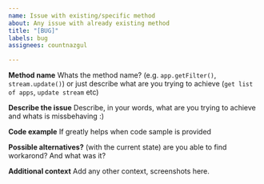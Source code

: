 ```yaml
---
name: Issue with existing/specific method
about: Any issue with already existing method
title: "[BUG]"
labels: bug
assignees: countnazgul

---
```


**Method name**
Whats the method name? (e.g. `app.getFilter()`, `stream.update()`) or just describe what are you trying to achieve (`get list of apps`, `update stream` etc)

**Describe the issue**
Describe, in your words, what are you trying to achieve and whats is missbehaving :)

**Code example**
If greatly helps when code sample is provided

**Possible alternatives?**
(with the current state) are you able to find workarond? And what was it?

**Additional context**
Add any other context, screenshots here.
